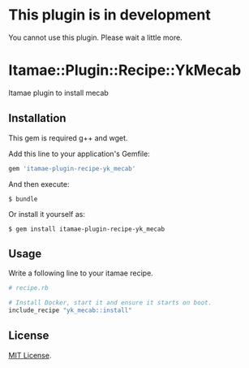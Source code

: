 # This plugin is in development

You cannot use this plugin. Please wait a little more.

# Itamae::Plugin::Recipe::YkMecab

Itamae plugin to install mecab

## Installation

This gem is required g++ and wget.

Add this line to your application's Gemfile:

```ruby
gem 'itamae-plugin-recipe-yk_mecab'
```

And then execute:

    $ bundle

Or install it yourself as:

    $ gem install itamae-plugin-recipe-yk_mecab

## Usage

Write a following line to your itamae recipe.

```rb
# recipe.rb

# Install Docker, start it and ensure it starts on boot.
include_recipe "yk_mecab::install"
```

## License

[MIT License](http://opensource.org/licenses/MIT).
